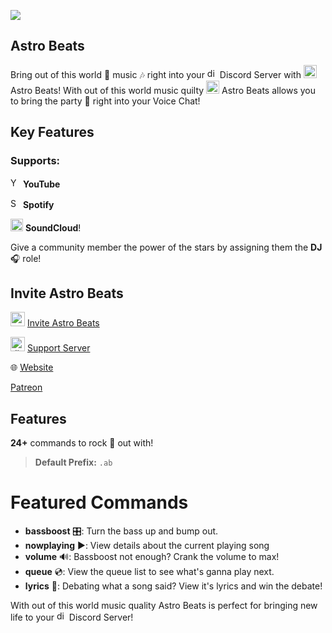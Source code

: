 ![](https://astrobeats.xyz/AstroBeatsBanner.png)
## Astro Beats

Bring out of this world 🌌 music 🎶 right into your <a href="https://emoji.gg/emoji/6149_discord"><img src="https://emoji.gg/assets/emoji/6149_discord.png" width="16px" height="16px" alt="discord"></a> Discord Server with <a><img src="https://astrobeats.xyz/AstroBeats.png" width="21px" height="21px"></a> Astro Beats! With out of this world music quilty <a><img src="https://astrobeats.xyz/AstroBeats.png" width="21px" height="21px"></a> Astro Beats allows you to bring the party 🎉 right into your Voice Chat!

## Key Features

### Supports:

<a href="https://emoji.gg/emoji/6621-youtube"><img src="https://emoji.gg/assets/emoji/6621-youtube.png" width="16px" height="16px" alt="YouTube"></a> **YouTube**

<a href="https://emoji.gg/emoji/SpotifyLogo"><img src="https://emoji.gg/assets/emoji/SpotifyLogo.png" width="16px" height="16px" alt="SpotifyLogo"></a> **Spotify**

<a href="https://emoji.gg/emoji/4678_SoundCloud"><img src="https://emoji.gg/assets/emoji/4678_SoundCloud.png" width="20px" height="20px" alt="SoundCloud"></a> **SoundCloud**! 

Give a community member the power of the stars by assigning them the **DJ** 🎧 role!

## Invite Astro Beats

<a><img src="https://astrobeats.xyz/AstroBeats.png" width="23px" height="23px"></a> [Invite Astro Beats](https://discord.com/oauth2/authorize?client_id=856790914605383721&permissions=2205280576&scope=identify%20guilds%20applications.commands&redirect_uri=https://astrobeats.xyz/api/callback&response_type=code)

<a href="https://emoji.gg/emoji/6149_discord"><img src="https://emoji.gg/assets/emoji/6149_discord.png" width="23px" height="23px" alt="discord"></a> [Support Server](https://discord.com/invite/f8M5akgHnr)

🌐 [Website](https://astrobeats.xyz)

[Patreon](https://www.patreon.com/AstroBeats)


## Features
**24+** commands to rock 🎸 out with!
> **Default Prefix:** `.ab`

# Featured Commands

* **bassboost** 🎛️: Turn the bass up and bump out.
* **nowplaying** ▶️: View details about the current playing song
* **volume** 🔊: Bassboost not enough? Crank the volume to max!
* **queue** 💿: View the queue list to see what's ganna play next.
* **lyrics** 📃: Debating what a song said? View it's lyrics and win the debate!

With out of this world music quality Astro Beats is perfect for bringing new life to your <a href="https://emoji.gg/emoji/6149_discord"><img src="https://emoji.gg/assets/emoji/6149_discord.png" width="16px" height="16px" alt="discord"></a> Discord Server!
